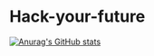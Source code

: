 # Hack-your-future
[![Anurag's GitHub stats](https://github-readme-stats.vercel.app/api?username=RanaAlkhoudari&show_icons=true&theme=radical)](https://github.com/anuraghazra/github-readme-stats)
